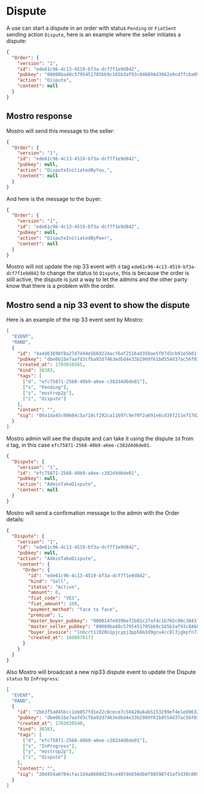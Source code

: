 # Dispute

A use can start a dispute in an order with status `Pending` or `FiatSent` sending action `Dispute`, here is an example where the seller initiates a dispute:

```json
{
  "Order": {
    "version": "1",
    "id": "ede61c96-4c13-4519-bf3a-dcf7f1e9d842",
    "pubkey": "00000ba40c5795451705bb9c165b3af93c846894d3062a9cd7fcba090eb3bf78",
    "action": "Dispute",
    "content": null
  }
}
```

## Mostro response

Mostro will send this message to the seller:

```json
{
  "Order": {
    "version": "1",
    "id": "ede61c96-4c13-4519-bf3a-dcf7f1e9d842",
    "pubkey": null,
    "action": "DisputeInitiatedByYou,",
    "content": null
  }
}
```

And here is the message to the buyer:

```json
{
  "Order": {
    "version": "1",
    "id": "ede61c96-4c13-4519-bf3a-dcf7f1e9d842",
    "pubkey": null,
    "action": "DisputeInitiatedByPeer",
    "content": null
  }
}
```

Mostro will not update the nip 33 event with `d` tag `ede61c96-4c13-4519-bf3a-dcf7f1e9d842` to change the status to `Dispute`, this is because the order is still active, the dispute is just a way to let the admins and the other party know that there is a problem with the order.

## Mostro send a nip 33 event to show the dispute

Here is an example of the nip 33 event sent by Mostro:

```json
[
  "EVENT",
  "RAND",
  {
    "id": "4a4d63698f8a27d7d44e5669224acf6af2516a9350ae5f07d3cb91e5601f7302",
    "pubkey": "dbe0b1be7aafd3cfba92d7463edbd4e33b2969f61bd554d37ac56f032e13355a",
    "created_at": 1703016565,
    "kind": 38383,
    "tags": [
      ["d", "efc75871-2568-40b9-a6ee-c382d4d6de01"],
      ["s", "Pending"],
      ["y", "mostrop2p"],
      ["z", "dispute"]
    ],
    "content": "",
    "sig": "00a1da45c00684c5af18cf292ca11697c9e70f2a691e6cd397211e717d2f54362dd401d7567da8184a5c596f48a09693479e67214c23e773523a63d0b1c3f537"
  }
]
```

Mostro admin will see the dispute and can take it using the dispute `Id` from `d` tag, in this case `efc75871-2568-40b9-a6ee-c382d4d6de01`.

```json
{
  "Dispute": {
    "version": "1",
    "id": "efc75871-2568-40b9-a6ee-c382d4d6de01",
    "pubkey": null,
    "action": "AdminTakeDispute",
    "content": null
  }
}
```

Mostro will send a confirmation message to the admin with the Order details:

```json
{
  "Dispute": {
    "version": "1",
    "id": "ede61c96-4c13-4519-bf3a-dcf7f1e9d842",
    "pubkey": null,
    "action": "AdminTakeDispute",
    "content": {
      "Order": {
        "id": "ede61c96-4c13-4519-bf3a-dcf7f1e9d842",
        "kind": "Sell",
        "status": "Active",
        "amount": 0,
        "fiat_code": "VES",
        "fiat_amount": 100,
        "payment_method": "face to face",
        "premium": 1,
        "master_buyer_pubkey": "0000147e939bef2b81c27af4c1b702c90c3843f7212a34934bff1e049b7f1427",
        "master_seller_pubkey": "00000ba40c5795451705bb9c165b3af93c846894d3062a9cd7fcba090eb3bf78",
        "buyer_invoice": "lnbcrt11020n1pjcypj3pp58m3d9gcu4cc8l3jgkpfn7zhqv2jfw7p3t6z3tq2nmk9cjqam2c3sdqqcqzzsxqyz5vqsp5mew44wzjs0a58d9sfpkrdpyrytswna6gftlfrv8xghkc6fexu6sq9qyyssqnwfkqdxm66lxjv8z68ysaf0fmm50ztvv773jzuyf8a5tat3lnhks6468ngpv3lk5m7yr7vsg97jh6artva5qhd95vafqhxupyuawmrcqnthl9y",
        "created_at": 1698870173
      }
    }
  }
}
```

Also Mostro will broadcast a new nip33 dispute event to update the Dispute `status` to `InProgress`:

```json
[
  "EVENT",
  "RAND",
  {
    "id": "2bb3f5a045bcc1eb057fd1e22c0cece7c58428a6ab5153299ef4e1e89633fde9",
    "pubkey": "dbe0b1be7aafd3cfba92d7463edbd4e33b2969f61bd554d37ac56f032e13355a",
    "created_at": 1703020540,
    "kind": 38383,
    "tags": [
      ["d", "efc75871-2568-40b9-a6ee-c382d4d6de01"],
      ["s", "InProgress"],
      ["y", "mostrop2p"],
      ["z", "dispute"]
    ],
    "content": "",
    "sig": "20d454a0704cfac1d4a6660d234ce407deb56db8f08598741af5d38c0698a96234fd326a34e7efb2ac20c1c0ed0a921fd50513aab8f5c4b83e2509f2d32794d2"
  }
]
```
